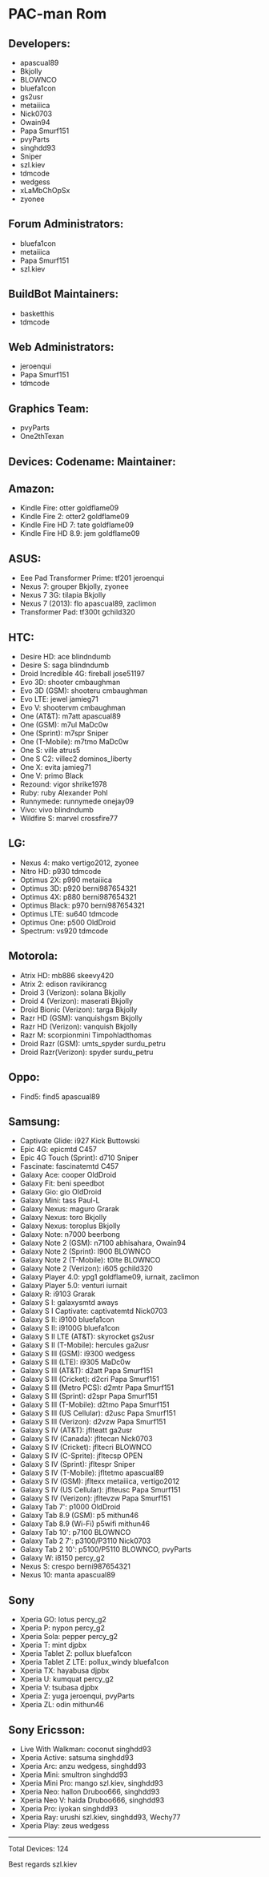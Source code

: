 PAC-man Rom
===========


Developers:
----------------
* apascual89
* Bkjolly
* BLOWNCO
* bluefa1con
* gs2usr
* metaiiica
* Nick0703
* Owain94
* Papa Smurf151
* pvyParts
* singhdd93
* Sniper
* szl.kiev
* tdmcode
* wedgess
* xLaMbChOpSx
* zyonee

Forum Administrators:
-----------------------------
* bluefa1con
* metaiiica
* Papa Smurf151
* szl.kiev


BuildBot Maintainers:
----------------------------
* basketthis
* tdmcode

Web Administrators:
---------------------------
* jeroenqui
* Papa Smurf151
* tdmcode


Graphics Team:
---------------------
* pvyParts
* One2thTexan


Devices:		  Codename:       Maintainer:
---------------------------------------------------------------------

Amazon:
---------------------------------------------------------------------
* Kindle Fire:              	  otter           	goldflame09
* Kindle Fire 2:		  otter2         	goldflame09
* Kindle Fire HD 7: 	  tate           	goldflame09
* Kindle Fire HD 8.9: 	  jem            	goldflame09



ASUS:
---------------------------------------------------------------------
* Eee Pad Transformer Prime:  	tf201           	jeroenqui
* Nexus 7:                    	grouper     	Bkjolly, zyonee
* Nexus 7 3G:                  	tilapia          	Bkjolly
* Nexus 7 (2013):               flo          	apascual89, zaclimon
* Transformer Pad:             	tf300t          	gchild320



HTC:
---------------------------------------------------------------------
* Desire HD:            	ace                 	blindndumb
* Desire S:                    	saga               	blindndumb
* Droid Incredible 4G:  	fireball             	jose51197
* Evo 3D:                      	shooter           	cmbaughman
* Evo 3D (GSM):          	shooteru         	cmbaughman
* Evo LTE:                    	jewel               	jamieg71
* Evo V:                       	shootervm     	cmbaughman
* One (AT&T):              	m7att              	apascual89
* One (GSM):               	m7ul               	MaDc0w
* One (Sprint):              	m7spr            	Sniper
* One (T-Mobile):         	m7tmo           	MaDc0w
* One S:                        	ville           	atrus5
* One S C2:                  	villec2      	dominos_liberty
* One X:                       	evita                	jamieg71
* One V:                       	primo              	Black
* Rezound:                   	vigor               	shrike1978
* Ruby:                         	ruby                	Alexander Pohl
* Runnymede:              	runnymede    	onejay09
* Vivo:                          	vivo                	blindndumb
* Wildfire S:                    marvel            	crossfire77



 LG:
---------------------------------------------------------------------
* Nexus 4:               	mako           vertigo2012, zyonee
* Nitro HD:               	p930            tdmcode
* Optimus 2X:          	p990            metaiiica
* Optimus 3D:          	p920            berni987654321
* Optimus 4X:          	p880            berni987654321
* Optimus Black:      	p970            berni987654321
* Optimus LTE:         	su640          tdmcode
* Optimus One:        	p500            OldDroid
* Spectrum:              	vs920          tdmcode



Motorola:
---------------------------------------------------------------------
* Atrix HD:                        	mb886             	skeevy420
* Atrix 2:             	edison               	ravikirancg
* Droid 3 (Verizon):         	solana               	Bkjolly
* Droid 4 (Verizon):         	maserati           	Bkjolly
* Droid Bionic (Verizon): 	targa                  	Bkjolly
* Razr HD (GSM):          	vanquishgsm    	Bkjolly
* Razr HD (Verizon):      	vanquish           	Bkjolly
* Razr M:                       scorpionmini     	Timpohladthomas
* Droid Razr (GSM):       	umts_spyder    	surdu_petru
* Droid Razr(Verizon):    	spyder               	surdu_petru



Oppo:
---------------------------------------------------------------------
* Find5:                       find5           apascual89



Samsung:
---------------------------------------------------------------------
* Captivate Glide:             	i927            	Kick Buttowski
* Epic 4G:                     	epicmtd         	C457
* Epic 4G Touch (Sprint):      	d710            	Sniper
* Fascinate:                   	fascinatemtd  	C457
* Galaxy Ace:                  	cooper          	OldDroid
* Galaxy Fit:                  	beni            	speedbot
* Galaxy Gio:                  	gio             	OldDroid
* Galaxy Mini:                 	tass            	Paul-L
* Galaxy Nexus:                	maguro          	Grarak
* Galaxy Nexus:                	toro            	Bkjolly
* Galaxy Nexus:                	toroplus        	Bkjolly
* Galaxy Note:                 	n7000           	beerbong
* Galaxy Note 2 (GSM):       	n7100           	abhisahara, Owain94
* Galaxy Note 2 (Sprint):      	l900            	BLOWNCO
* Galaxy Note 2 (T-Mobile):  	t0lte           	BLOWNCO
* Galaxy Note 2 (Verizon):   	i605            	gchild320
* Galaxy Player 4.0:           	ypg1            	goldflame09, iurnait, zaclimon
* Galaxy Player 5.0:           	venturi         	iurnait
* Galaxy R:                    	i9103           	Grarak
* Galaxy S I:                  	galaxysmtd    	aways
* Galaxy S I Captivate:        	captivatemtd 	Nick0703
* Galaxy S II:                 	i9100           	bluefa1con
* Galaxy S II:                 	i9100G          	bluefa1con
* Galaxy S II LTE (AT&T):    	skyrocket       	gs2usr
* Galaxy S II (T-Mobile):      	hercules        	ga2usr
* Galaxy S III (GSM):          	i9300           	wedgess
* Galaxy S III (LTE):          	i9305           	MaDc0w
* Galaxy S III (AT&T):         	d2att           	Papa Smurf151
* Galaxy S III (Cricket):      	d2cri           	Papa Smurf151
* Galaxy S III (Metro PCS):  	d2mtr           	Papa Smurf151
* Galaxy S III (Sprint):       	d2spr          	Papa Smurf151
* Galaxy S III (T-Mobile):     	d2tmo           	Papa Smurf151
* Galaxy S III (US Cellular):  	d2usc           	Papa Smurf151
* Galaxy S III (Verizon):      	d2vzw           	Papa Smurf151
* Galaxy S IV (AT&T):          	jflteatt        	ga2usr
* Galaxy S IV (Canada):        	jfltecan        	Nick0703
* Galaxy S IV (Cricket):       	jfltecri        	BLOWNCO
* Galaxy S IV (C-Sprite):      	jfltecsp        	OPEN
* Galaxy S IV (Sprint):        	jfltespr        	Sniper
* Galaxy S IV (T-Mobile):     	jfltetmo        	apascual89
* Galaxy S IV (GSM):           	jfltexx         	metaiiica, vertigo2012
* Galaxy S IV (US Cellular):  	jflteusc        	Papa Smurf151
* Galaxy S IV (Verizon):       	jfltevzw        	Papa Smurf151
* Galaxy Tab 7':               	p1000           	OldDroid
* Galaxy Tab 8.9 (GSM):     	p5              	mithun46
* Galaxy Tab 8.9 (Wi-Fi)       	p5wifi          	mithun46
* Galaxy Tab 10':              	p7100           	BLOWNCO
* Galaxy Tab 2 7':             	p3100/P3110  	Nick0703
* Galaxy Tab 2 10':            	p5100/P5110  	BLOWNCO, pvyParts
* Galaxy W:                    	i8150           	percy_g2
* Nexus S:                     	crespo          	berni987654321
* Nexus 10:                    	manta           	apascual89



Sony
---------------------------------------------------------------------
* Xperia GO:                 	lotus               	percy_g2
* Xperia P:                    	nypon            	percy_g2
* Xperia Sola:               	pepper           	percy_g2
* Xperia T:                    	mint                	djpbx
* Xperia Tablet Z:         	pollux             	bluefa1con
* Xperia Tablet Z LTE: 	pollux_windy  	bluefa1con
* Xperia TX:                  	hayabusa       	djpbx
* Xperia U:                    	kumquat        	percy_g2
* Xperia V:                    	tsubasa          	djpbx
* Xperia Z:                    	yuga               	jeroenqui, pvyParts
* Xperia ZL:                  	odin               	mithun46



Sony Ericsson:
---------------------------------------------------------------------
* Live With Walkman:     	coconut    	singhdd93
* Xperia Active:               	satsuma   	singhdd93
* Xperia Arc:                   	anzu         	wedgess, singhdd93
* Xperia Mini:                  	smultron   	singhdd93
* Xperia Mini Pro:            	mango      	szl.kiev, singhdd93
* Xperia Neo:                  	hallon        	Druboo666, singhdd93
* Xperia Neo V:               	haida         	Druboo666, singhdd93
* Xperia Pro:                    	iyokan       	singhdd93
* Xperia Ray:                   	urushi       	szl.kiev, singhdd93, Wechy77
* Xperia Play:                 	zeus        	wedgess


---------------------------------------------------------------------
Total Devices: 124

Best regards
     szl.kiev


